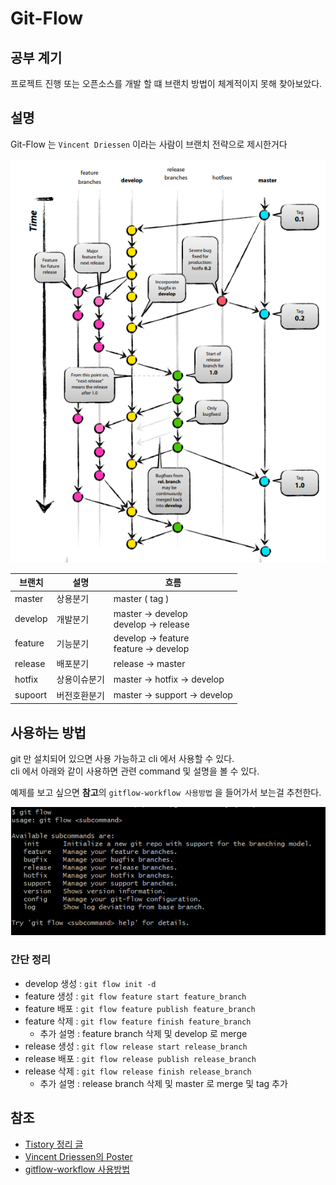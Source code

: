 # Git-Flow

## 공부 계기

프로젝트 진행 또는 오픈소스를 개발 할 떄 브랜치 방법이 체계적이지 못해 찾아보았다.

## 설명

Git-Flow 는 `Vincent Driessen` 이라는 사람이 브랜치 전략으로 제시한거다

![Git Flow](./images/image0.png)

| 브랜치  | 설명         | 흐름                                       |
| ------- | ------------ | ------------------------------------------ |
| master  | 상용분기     | master ( tag )                             |
| develop | 개발분기     | master -> develop <br> develop -> release  |
| feature | 기능분기     | develop -> feature <br> feature -> develop |
| release | 배포분기     | release -> master                          |
| hotfix  | 상용이슈분기 | master -> hotfix -> develop                |
| supoort | 버전호환분기 | master -> support -> develop               |

## 사용하는 방법

git 만 설치되어 있으면 사용 가능하고 cli 에서 사용할 수 있다.  
cli 에서 아래와 같이 사용하면 관련 command 및 설명을 볼 수 있다.

예제를 보고 싶으면 **참고**의 `gitflow-workflow 사용방법` 을 들어가서 보는걸 추천한다.

![Git Flow CLI](./images/image1.png)

### 간단 정리

-   develop 생성 : `git flow init -d`
-   feature 생성 : `git flow feature start feature_branch`
-   feature 배포 : `git flow feature publish feature_branch`
-   feature 삭제 : `git flow feature finish feature_branch`
    -   추가 설명 : feature branch 삭제 및 develop 로 merge
-   release 생성 : `git flow release start release_branch`
-   release 배포 : `git flow release publish release_branch`
-   release 삭제 : `git flow release finish release_branch`
    -   추가 설명 : release branch 삭제 및 master 로 merge 및 tag 추가

## 참조

-   [Tistory 정리 글](https://hbase.tistory.com/60)
-   [Vincent Driessen의 Poster](https://nvie.com/posts/a-successful-git-branching-model/)
-   [gitflow-workflow 사용방법](https://www.atlassian.com/git/tutorials/comparing-workflows/gitflow-workflow)

